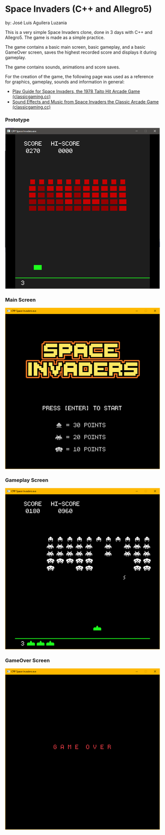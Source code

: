 # Space Invaders (C++ and Allegro5)

by: José Luis Aguilera Luzania

This is a very simple Space Invaders clone, done in 3 days with C++ and Allegro5. The game is made as a simple practice.

The game contains a basic main screen, basic gameplay, and a basic GameOver screen, saves the highest recorded score and displays it during gameplay.

The game contains sounds, animations and score saves.

For the creation of the game, the following page was used as a reference for graphics, gameplay, sounds and information in general:
- [Play Guide for Space Invaders, the 1978 Taito Hit Arcade Game (classicgaming.cc)](http://www.classicgaming.cc/classics/space-invaders/play-guide)
- [Sound Effects and Music from Space Invaders the Classic Arcade Game (classicgaming.cc)](http://www.classicgaming.cc/classics/space-invaders/sounds)

### Prototype  
![Screenshot](https://github.com/JoseLuis-AL/Cpp-Allegro5-Space-Invaders/blob/main/CPP%20Space%20Invaders/CPP%20Space%20Invaders/Readme%20Images/Prototype%2001.png)

### Main Screen  
![Screenshot](https://github.com/JoseLuis-AL/Cpp-Allegro5-Space-Invaders/blob/main/CPP%20Space%20Invaders/CPP%20Space%20Invaders/Readme%20Images/Main%20Screen.png
)

### Gameplay Screen  
![Screenshot](https://github.com/JoseLuis-AL/Cpp-Allegro5-Space-Invaders/blob/main/CPP%20Space%20Invaders/CPP%20Space%20Invaders/Readme%20Images/Gameplay%2001.png)

### GameOver Screen  
![Screenshot](https://github.com/JoseLuis-AL/Cpp-Allegro5-Space-Invaders/blob/main/CPP%20Space%20Invaders/CPP%20Space%20Invaders/Readme%20Images/GameOver%20Screen.png)
